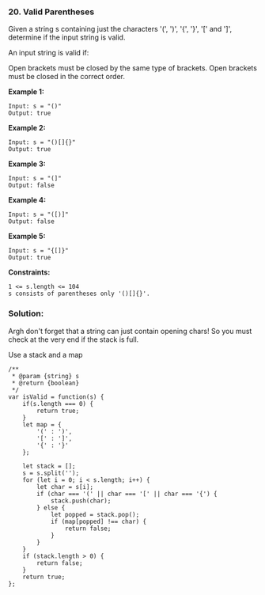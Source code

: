 ### 20. Valid Parentheses

Given a string s containing just the characters '(', ')', '{', '}', '[' and ']', determine if the input string is valid.

An input string is valid if:

Open brackets must be closed by the same type of brackets.
Open brackets must be closed in the correct order.
 
**Example 1:**
```
Input: s = "()"
Output: true
```

**Example 2:**
```
Input: s = "()[]{}"
Output: true
```

**Example 3:**
```
Input: s = "(]"
Output: false
```

**Example 4:**
```
Input: s = "([)]"
Output: false
```

**Example 5:**
```
Input: s = "{[]}"
Output: true
``` 

**Constraints:**
```
1 <= s.length <= 104
s consists of parentheses only '()[]{}'.
```

### Solution:
Argh don't forget that a string can just contain opening chars! So you must check at the very end if the stack is full.

Use a stack and a map
```
/**
 * @param {string} s
 * @return {boolean}
 */
var isValid = function(s) {
    if(s.length === 0) {
        return true;
    }
    let map = {
        '(' : ')',
        '[' : ']',
        '{' : '}'
    };
    
    let stack = [];
    s = s.split('');
    for (let i = 0; i < s.length; i++) {
        let char = s[i];
        if (char === '(' || char === '[' || char === '{') {
            stack.push(char);
        } else {
            let popped = stack.pop();
            if (map[popped] !== char) {
                return false;
            }
        }
    }
    if (stack.length > 0) {
        return false;
    }
    return true;
};
```
